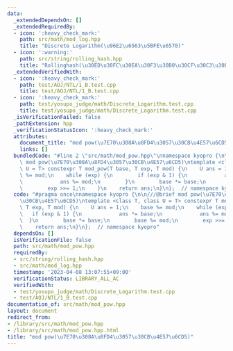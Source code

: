 ```yaml
---
data:
  _extendedDependsOn: []
  _extendedRequiredBy:
  - icon: ':heavy_check_mark:'
    path: src/math/mod_log.hpp
    title: "Discrete Logarithm(\u96E2\u6563\u5BFE\u6570)"
  - icon: ':warning:'
    path: src/string/rolling_hash.hpp
    title: "Rollinghash(\u30ED\u30FC\u30EA\u30F3\u30B0\u30CF\u30C3\u30B7\u30E5)"
  _extendedVerifiedWith:
  - icon: ':heavy_check_mark:'
    path: test/AOJ/NTL/1_B.test.cpp
    title: test/AOJ/NTL/1_B.test.cpp
  - icon: ':heavy_check_mark:'
    path: test/yosupo_judge/math/Discrete_Logarithm.test.cpp
    title: test/yosupo_judge/math/Discrete_Logarithm.test.cpp
  _isVerificationFailed: false
  _pathExtension: hpp
  _verificationStatusIcon: ':heavy_check_mark:'
  attributes:
    document_title: "mod pow(\u7E70\u308A\u8FD4\u3057\u30CB\u4E57\u6CD5)"
    links: []
  bundledCode: "#line 2 \"src/math/mod_pow.hpp\"\nnamespace kyopro {\n\n///@brief\
    \ mod pow(\u7E70\u308A\u8FD4\u3057\u30CB\u4E57\u6CD5)\ntemplate <class T, class\
    \ U = T> constexpr T mod_pow(T base, T exp, T mod) {\n    U ans = 1;\n    base\
    \ %= mod;\n    while (exp) {\n        if (exp & 1) {\n            ans *= base;\n\
    \            ans %= mod;\n        }\n        base *= base;\n        base %= mod;\n\
    \        exp >>= 1;\n    }\n    return ans;\n}\n};  // namespace kyopro\n"
  code: "#pragma once\nnamespace kyopro {\n\n///@brief mod pow(\u7E70\u308A\u8FD4\u3057\
    \u30CB\u4E57\u6CD5)\ntemplate <class T, class U = T> constexpr T mod_pow(T base,\
    \ T exp, T mod) {\n    U ans = 1;\n    base %= mod;\n    while (exp) {\n     \
    \   if (exp & 1) {\n            ans *= base;\n            ans %= mod;\n      \
    \  }\n        base *= base;\n        base %= mod;\n        exp >>= 1;\n    }\n\
    \    return ans;\n}\n};  // namespace kyopro"
  dependsOn: []
  isVerificationFile: false
  path: src/math/mod_pow.hpp
  requiredBy:
  - src/string/rolling_hash.hpp
  - src/math/mod_log.hpp
  timestamp: '2023-04-08 13:07:55+09:00'
  verificationStatus: LIBRARY_ALL_AC
  verifiedWith:
  - test/yosupo_judge/math/Discrete_Logarithm.test.cpp
  - test/AOJ/NTL/1_B.test.cpp
documentation_of: src/math/mod_pow.hpp
layout: document
redirect_from:
- /library/src/math/mod_pow.hpp
- /library/src/math/mod_pow.hpp.html
title: "mod pow(\u7E70\u308A\u8FD4\u3057\u30CB\u4E57\u6CD5)"
---
```

